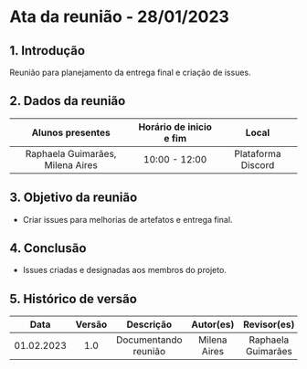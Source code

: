 # Ata da reunião - 28/01/2023

## 1. Introdução
Reunião para planejamento da entrega final e criação de issues.
 
## 2. Dados da reunião
|                                    Alunos presentes                                     |   Horário de inicio e fim |      Local       |
| :-------------------------------------------------------------------------------------: | :--------: | :--------------: |
| Raphaela Guimarães,  Milena Aires | 10:00 - 12:00 | Plataforma Discord |

## 3. Objetivo da reunião
 - Criar issues para melhorias de artefatos e entrega final.

## 4. Conclusão
 - Issues criadas e designadas aos membros do projeto.

## 5. Histórico de versão
|    Data    | Versão | Descrição    | Autor(es)    | Revisor(es)           |
| :--------: | :----: | :----------: | :----------: | :----------------: |
| 01.02.2023 |  1.0   | Documentando reunião | Milena Aires | Raphaela Guimarães |
